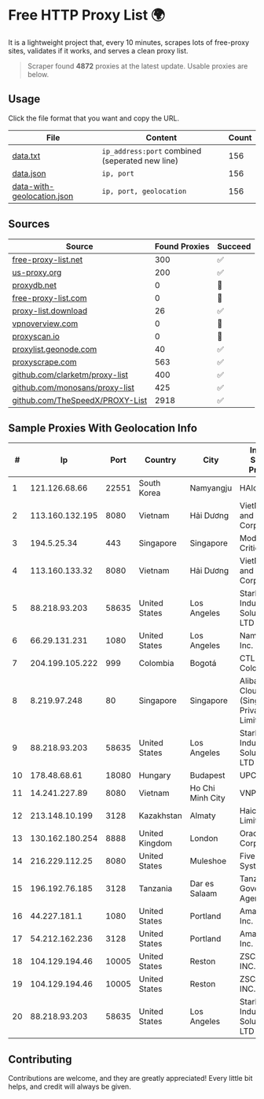 
# Free HTTP Proxy List 🌍

It is a lightweight project that, every 10 minutes, scrapes lots of free-proxy sites, validates if it works, and serves a clean proxy list.


> Scraper found **4872** proxies at the latest update. Usable proxies are below.

## Usage

Click the file format that you want and copy the URL.


|File|Content|Count|
|----|-------|-----|
|[data.txt](https://raw.githubusercontent.com/themiralay/Proxy-List-World/master/data.txt)|`ip_address:port` combined (seperated new line)|156|
|[data.json](https://raw.githubusercontent.com/themiralay/Proxy-List-World/master/data.json)|`ip, port`|156|
|[data-with-geolocation.json](https://raw.githubusercontent.com/themiralay/Proxy-List-World/master/data-with-geolocation.json)|`ip, port, geolocation`|156|

## Sources

|Source|Found Proxies|Succeed|
|------|-------------|-------|
|[free-proxy-list.net](https://free-proxy-list.net)|300|✅|
|[us-proxy.org](https://www.us-proxy.org)|200|✅|
|[proxydb.net](http://proxydb.net)|0|🚫|
|[free-proxy-list.com](https://free-proxy-list.com/?page=&port=&type%5B%5D=http&type%5B%5D=https&up_time=0&search=Search)|0|🚫|
|[proxy-list.download](https://www.proxy-list.download/HTTP)|26|✅|
|[vpnoverview.com](https://vpnoverview.com/privacy/anonymous-browsing/free-proxy-servers)|0|🚫|
|[proxyscan.io](https://www.proxyscan.io)|0|🚫|
|[proxylist.geonode.com](https://proxylist.geonode.com/api/proxy-list?limit=300&page=1&sort_by=lastChecked&sort_type=desc&protocols=http,https)|40|✅|
|[proxyscrape.com](https://api.proxyscrape.com/v2/?request=displayproxies&protocol=http&timeout=10000&country=all&ssl=all&anonymity=all)|563|✅|
|[github.com/clarketm/proxy-list](https://raw.githubusercontent.com/clarketm/proxy-list/master/proxy-list-raw.txt)|400|✅|
|[github.com/monosans/proxy-list](https://raw.githubusercontent.com/monosans/proxy-list/main/proxies/http.txt)|425|✅|
|[github.com/TheSpeedX/PROXY-List](https://raw.githubusercontent.com/TheSpeedX/PROXY-List/master/http.txt)|2918|✅|


## Sample Proxies With Geolocation Info

|#|Ip|Port|Country|City|Internet Service Provider|
|-|--|----|-------|----|-------------------------|
|1|121.126.68.66|22551|South Korea|Namyangju|HAIonNet|
|2|113.160.132.195|8080|Vietnam|Hải Dương|VietNam Post and Telecom Corporation|
|3|194.5.25.34|443|Singapore|Singapore|Mod Mission Critical LLC|
|4|113.160.133.32|8080|Vietnam|Hải Dương|VietNam Post and Telecom Corporation|
|5|88.218.93.203|58635|United States|Los Angeles|Stark Industries Solutions LTD|
|6|66.29.131.231|1080|United States|Los Angeles|Namecheap, Inc.|
|7|204.199.105.222|999|Colombia|Bogotá|CTL Colombia|
|8|8.219.97.248|80|Singapore|Singapore|Alibaba Cloud (Singapore) Private Limited|
|9|88.218.93.203|58635|United States|Los Angeles|Stark Industries Solutions LTD|
|10|178.48.68.61|18080|Hungary|Budapest|UPC|
|11|14.241.227.89|8080|Vietnam|Ho Chi Minh City|VNPT|
|12|213.148.10.199|3128|Kazakhstan|Almaty|Haicom Limited|
|13|130.162.180.254|8888|United Kingdom|London|Oracle Corporation|
|14|216.229.112.25|8080|United States|Muleshoe|Five Area Systems, LLC|
|15|196.192.76.185|3128|Tanzania|Dar es Salaam|Tanzania e-Government Agency|
|16|44.227.181.1|1080|United States|Portland|Amazon.com, Inc.|
|17|54.212.162.236|3128|United States|Portland|Amazon.com, Inc.|
|18|104.129.194.46|10005|United States|Reston|ZSCALER, INC.|
|19|104.129.194.46|10005|United States|Reston|ZSCALER, INC.|
|20|88.218.93.203|58635|United States|Los Angeles|Stark Industries Solutions LTD|



## Contributing

Contributions are welcome, and they are greatly appreciated! Every
little bit helps, and credit will always be given.

